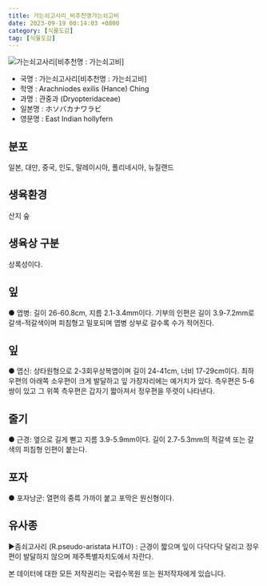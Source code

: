 ```yaml
---
title: 가는쇠고사리_비추천명가는쇠고비
date: 2023-09-19 00:14:03 +0800
category: [식물도감]
tag: [식물도감]
---
```




![가는쇠고사리[비추천명 : 가는쇠고비]](/fileUpload/plants/basic/Dryopteridaceae/Arachniodes/3469/1_th2.JPG)
- 국명 : 가는쇠고사리[비추천명 : 가는쇠고비]
- 학명 : Arachniodes exilis (Hance) Ching
- 과명 : 관중과 (Dryopteridaceae)
- 일본명 : ホソバカナワラビ
- 영문명 : East Indian hollyfern


## 분포
일본, 대만, 중국, 인도, 말레이시아, 폴리네시아, 뉴질랜드
## 생육환경
산지 숲
## 생육상 구분
상록성이다.
## 잎
● 엽병: 길이 26-60.8cm, 지름 2.1-3.4mm이다. 기부의 인편은 길이 3.9-7.2mm로 갈색-적갈색이며 피침형고 밀포되며 엽병 상부로 갈수록 수가 적어진다.
## 잎
● 엽신: 상타원형으로 2-3회우상복엽이며 길이 24-41cm, 너비 17-29cm이다. 최하우편의 아래쪽 소우편이 크게 발달하고 잎 가장자리에는 예거치가 있다. 측우편은 5-6쌍이 있고 그 위쪽 측우편은 갑자기 짧아져서 정우편을 뚜렷이 나타낸다.
## 줄기
● 근경: 옆으로 길게 뻗고 지름 3.9-5.9mm이다. 길이 2.7-5.3mm의 적갈색 또는 갈색의 피침형 인편이 붙는다.
## 포자
● 포자낭군: 열편의 중륵 가까이 붙고 포막은 원신형이다.
## 유사종
▶좀쇠고사리 (R.pseudo-aristata H.ITO) : 근경이 짧으며 잎이 다닥다닥 달리고 정우편이 발달하지 않으며 제주특별자치도에서 자란다.






본 데이터에 대한 모든 저작권리는 국립수목원 또는 원저작자에게 있습니다.
